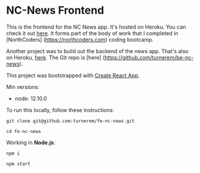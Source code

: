 # NC-News Frontend

This is the frontend for the NC News app. It's hosted on Heroku. You can check it out [here](https://fe-nc-news-4543524.herokuapp.com). It forms part of the body of work that I completed in [NorthCoders] (https://northcoders.com) coding bootcamp.

Another project was to build out the backend of the news app. That's also on Heroku, [here](https://whispering-river-81489.herokuapp.com/api). The Git repo is [here] (https://github.com/turnerem/be-nc-news).

This project was bootstrapped with [Create React App](https://github.com/facebook/create-react-app).

Min versions:
- node: 12.10.0

To run this locally, follow these instructions:

```{javascript}
git clone git@github.com:turnerem/fe-nc-news.git

cd fe-nc-news
```

Working in **Node.js**:
```{js}
npm i

npm start
```

